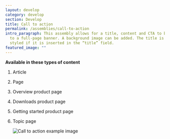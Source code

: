 ```yaml
---
layout: develop
category: develop
section: Develop
title: Call to action
permalink: /assemblies/call-to-action
intro_paragraph: This assembly allows for a title, content and CTA to be added
  to a full-page banner. A background image can be added. The title is only
  styled if it is inserted in the “title” field.
featured_image: ""
---
```

**Available in these types of content**

1. Article
2. Page
3. Overview product page
4. Downloads product page
5. Getting started product page
6. Topic page

   ![Call to action example image](/design-manual/assets/uploads/call-to-action-example.png)